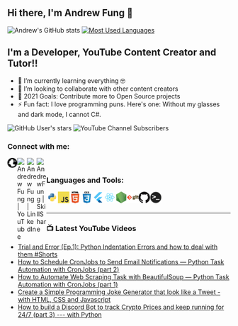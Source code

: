 ## Hi there, I'm Andrew Fung 👋

![Andrew's GitHub stats](https://github-readme-stats.vercel.app/api?username=Andrew-FungKinHo&show_icons=true&theme=gruvbox_light)
[![Most Used Languages](https://github-readme-stats.vercel.app/api/top-langs/?username=Andrew-FungKinHo&layout=compact)](https://github.com/anuraghazra/github-readme-stats)


## I'm a Developer, YouTube Content Creator and Tutor!!

- 🌱 I’m currently learning everything 🤓
- 👯 I’m looking to collaborate with other content creators
- 🥅 2021 Goals: Contribute more to Open Source projects
- ⚡ Fun fact: I love programming puns. Here's one: Without my glasses and dark mode, I cannot C#.

![GitHub User's stars](https://img.shields.io/github/stars/Andrew-FungKinHo?logo=github&style=for-the-badge)
![YouTube Channel Subscribers](https://img.shields.io/youtube/channel/subscribers/UCXrPXVG6btGImU_1H5iAMZQ?logo=youtube&style=for-the-badge)

### Connect with me:

[<img align="left" alt="codeSTACKr.com" width="22px" src="https://raw.githubusercontent.com/iconic/open-iconic/master/svg/globe.svg" />][youtube]

[<img align="left" alt="Andrew Fung | YouTube" width="22px" src="https://cdn.jsdelivr.net/npm/simple-icons@v3/icons/youtube.svg" />][youtube]

[<img align="left" alt="Andrew Fung | LinkedIn" width="22px" src="https://cdn.jsdelivr.net/npm/simple-icons@v3/icons/linkedin.svg" />][linkedin]

[<img align="left" alt="AndrewFung | SkillShare" width="22px" src="https://cdn.jsdelivr.net/npm/simple-icons@v3/icons/skillshare.svg" />][skillshare]


<br />

### Languages and Tools:

[<img align="left" alt="JavaScript" width="26px" src="https://raw.githubusercontent.com/github/explore/80688e429a7d4ef2fca1e82350fe8e3517d3494d/topics/python/python.png" />][pythonplaylist]
[<img align="left" alt="JavaScript" width="26px" src="https://raw.githubusercontent.com/github/explore/80688e429a7d4ef2fca1e82350fe8e3517d3494d/topics/javascript/javascript.png" />][jsplaylist]
[<img align="left" alt="HTML5" width="26px" src="https://raw.githubusercontent.com/github/explore/80688e429a7d4ef2fca1e82350fe8e3517d3494d/topics/html/html.png" />][webdevelopmentplaylist]
[<img align="left" alt="CSS3" width="26px" src="https://raw.githubusercontent.com/github/explore/80688e429a7d4ef2fca1e82350fe8e3517d3494d/topics/css/css.png" />][webdevelopmentplaylist]
[<img align="left" alt="Flutter" width="26px" src="https://raw.githubusercontent.com/github/explore/80688e429a7d4ef2fca1e82350fe8e3517d3494d/topics/flutter/flutter.png" />][pythonplaylist]
[<img align="left" alt="React" width="26px" src="https://raw.githubusercontent.com/github/explore/80688e429a7d4ef2fca1e82350fe8e3517d3494d/topics/react/react.png" />][pythonplaylist]
[<img align="left" alt="Node.js" width="26px" src="https://raw.githubusercontent.com/github/explore/80688e429a7d4ef2fca1e82350fe8e3517d3494d/topics/nodejs/nodejs.png" />][pythonplaylist]
[<img align="left" alt="Git" width="26px" src="https://raw.githubusercontent.com/github/explore/80688e429a7d4ef2fca1e82350fe8e3517d3494d/topics/git/git.png" />][pythonplaylist]
[<img align="left" alt="GitHub" width="26px" src="https://raw.githubusercontent.com/github/explore/78df643247d429f6cc873026c0622819ad797942/topics/github/github.png" />][pythonplaylist]
[<img align="left" alt="Terminal" width="26px" src="https://raw.githubusercontent.com/github/explore/80688e429a7d4ef2fca1e82350fe8e3517d3494d/topics/terminal/terminal.png" />][pythonplaylist]

<br />
<br />

---

### 📺 Latest YouTube Videos
<!-- YOUTUBE:START -->
- [Trial and Error &lpar;Ep.1&rpar;: Python Indentation Errors and how to deal with them #Shorts](https://www.youtube.com/watch?v=efTT5T85IiE)
- [How to Schedule CronJobs to Send Email Notifications — Python Task Automation with CronJobs &lpar;part 2&rpar;](https://www.youtube.com/watch?v=vscDphDAcQM)
- [How to Automate Web Scraping Task with BeautifulSoup — Python Task Automation with CronJobs &lpar;part 1&rpar;](https://www.youtube.com/watch?v=Z4OBn83Rmj8)
- [Create a Simple Programming Joke Generator that look like a Tweet -with HTML, CSS and Javascript](https://www.youtube.com/watch?v=RpFI0kSwlYI)
- [How to build a Discord Bot to track Crypto Prices and keep running for 24/7 &lpar;part 3&rpar; --- with Python](https://www.youtube.com/watch?v=A5rPJV_KFWw)
<!-- YOUTUBE:END -->

[youtube]: https://youtube.com/AndrewFungKinHo
[linkedin]: https://linkedin.com/in/andrew-fung-060456178/
[skillshare]: https://skillshare.com/user/andrewfung

[pythonplaylist]: https://youtube.com/playlist?list=PLR8GQrwPTwEp1JqCcvTFffGMhc6A3g8kw
[jsplaylist]: https://youtube.com/playlist?list=PLR8GQrwPTwEqtggixiTesXXRf3qYKzceY
[webdevelopmentplaylist]: https://youtube.com/playlist?list=PLR8GQrwPTwEqIcGalzduuw8mJOuu10kpD

